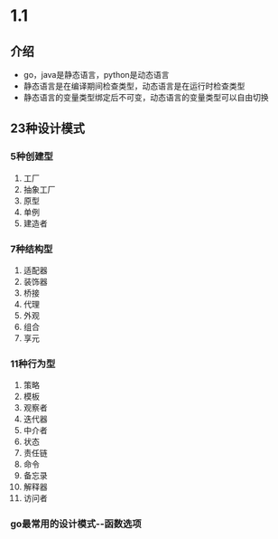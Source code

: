 # 1.1
## 介绍
 - go，java是静态语言，python是动态语言
 - 静态语言是在编译期间检查类型，动态语言是在运行时检查类型
 - 静态语言的变量类型绑定后不可变，动态语言的变量类型可以自由切换
 ## 23种设计模式
 ### 5种创建型
 1. 工厂
 2. 抽象工厂
 3. 原型
 4. 单例
 5. 建造者
 ### 7种结构型
 1. 适配器
 2. 装饰器
 3. 桥接
 4. 代理
 5. 外观
 6. 组合
 7. 享元
 ### 11种行为型
 1. 策略
 2. 模板
 3. 观察者
 4. 迭代器
 5. 中介者
 6. 状态
 7. 责任链
 8. 命令
 9. 备忘录
 10. 解释器
 11. 访问者
 ### go最常用的设计模式--函数选项
